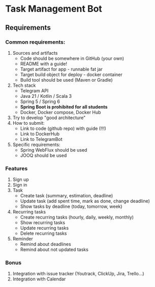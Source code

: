 # Task Management Bot

## Requirements

### Common requirements:

1. Sources and artifacts
   - Code should be somewhere in GitHub (your own)
   - README with a guide!
   - Target artifact for app - runnable fat jar
   - Target build object for deploy - docker container
   - Build tool should be used (Maven or Gradle)
2. Tech stack
   - Telegram API
   - Java 21 / Kotlin / Scala 3
   - Spring 5 / Spring 6
   - **Spring Boot is prohibited for all students**
   - Docker, Docker compose, Docker Hub
3. Try to develop "good architecture"
4. How to submit:
   - Link to code (github repo) with guide (!!!)
   - Link to DockerHub
   - Link to TelegramBot
5. Specific requirements:
   - Spring WebFlux should be used
   - JOOQ should be used

### Features

1. Sign up
2. Sign in
3. Task
   - Create task (summary, estimation, deadline)
   - Update task (add spent time, mark as done, change deadline)
   - Show tasks by deadline (today, tomorrow, week)
4. Recurring tasks
   - Create recurring tasks (hourly, daily, weekly, monthly)
   - Show recurring tasks
   - Update recurring tasks
   - Delete recurring tasks
5. Reminder
   - Remind about deadlines
   - Remind about not updated tasks

### Bonus

1. Integration with issue tracker (Youtrack, ClickUp, Jira, Trello...)
2. Integration with Calendar 
